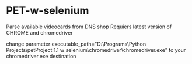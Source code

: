 # PET-w-selenium
Parse available videocards from DNS shop
Requiers latest version of CHROME and chromedriver

change parameter executable_path="D:\\Programs\\Python Projects\\petProject 1.1 w selenium\\chromedriver\\chromedriver.exe" to your chromedriver.exe destination
